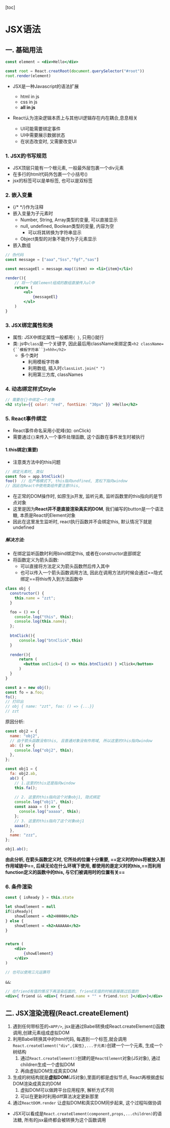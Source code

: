 [toc]

# JSX语法

## 一. 基础用法

```jsx
const element = <div>Hello</div>

const root = React.creatRoot(document.querySelector("#root"))
root.render(element)
```

- JSX是一种Javascript的语法扩展
  - html in js
  - css in js
  - **all in js**

- React认为渲染逻辑本质上与其他UI逻辑存在内在耦合,息息相关
  - UI可能需要绑定事件
  - UI中需要展示数据状态
  - 在状态改变时, 又需要改变UI



### 1. JSX的书写规范

- JSX顶层只能有一个根元素, 一般最外层包裹一个div元素
- 在多行的html代码外包裹一个小括号()
- jsx的标签可以是单标签, 也可以是双标签



### 2. 嵌入变量

- {/* */}作为注释
- 嵌入变量为子元素时
  - Number, String, Array类型的变量, 可以直接显示
  - null, undefined, Boolean类型的变量, 内容为空
    - 可以将其转换为字符串显示
  - Object类型的对象不能作为子元素显示
- 嵌入数组

```jsx
// 伪代码
const message = ["aaa","Sss","fgf","sas"]

const messageEl = message.map((item) => <li>{item}</li>)

render(){
    // 将一个由Element组成的数组直接传入ul中
    return (
    	<ul>
        	{messageEl}
        </ul>
    )
}
```





### 3. JSX绑定属性和类

- 属性: JSX中绑定属性一般都用`{ }`, 只用{}就行
- 类: js中`class`是一个关键字, 因此最后用className来绑定类`<h2 className={``模板字符串``}>hhh</h2>`
  - 多个类时
    - 利用模板字符串
    - 利用数组, 插入时`classList.join(" ")`
    - 利用第三方库, classNames



### 4. 动态绑定样式Style

```jsx
// 需要在{}中绑定一个对象
<h2 style={{ color: "red", fontSize: "30px" }} >Hello</h2>
```



### 5. React事件绑定

- React事件命名采用小驼峰(如: onClick)
- 需要通过`{}`来传入一个事件处理函数, 这个函数在事件发生时被执行

#### 1.this绑定(重要)

- 注意类方法中的this问题

```jsx
// 绑定元素时, 类似
const foo = app.btnClick()
foo()  // 在严格模式下, this指向undfined, 宽松下指向window
// 因此在React中使用类组件要注意this, 
```

- 在正常的DOM操作时, 如原生js开发, 监听元素, 监听函数里的this指向的是节点对象
- 这里是因为**React并不是直接渲染真实的DOM**, 我们编写的button是一个语法糖, 本质是React的Element对象
- 因此在这里发生监听时, react执行函数并不会绑定this, 默认情况下就是undefined

##### 解决方法:

- 在绑定监听函数时利用bind绑定this, 或者在constructor底部绑定
- 将函数定义为箭头函数:
  - 可以直接将方法定义为箭头函数然后传入其中
  - 也可以传入一个箭头函数调用方法, 因此在调用方法的时候会通过==隐式绑定==将this传入到方法函数中

```jsx
class obj {
  constructor() {
    this.name = "zzt";
  }

  foo = () => {
    console.log("this", this);
    console.log(this.name);
  };
    
  btnClick(){
      console.log("btnClick",this)
  }
    
  render(){
      return (
      	<button onClick={ () => this.btnClick() } >Click</button>
      )
  }
}

const a = new obj();
const fo = a.foo;
fo();
// 打印出
// obj { name: "zzt", foo: () => {...}}
// zzt
```

原因分析: 

```js
const obj2 = {
  name: "obj2",
  // 由于箭头函数没有this, 且普通对象没有作用域, 所以这里的this指向window
  ab: () => {
    console.log("obj2", this);
  },
};

const obj1 = {
  fa: obj2.ab,
  ab() {
    // 1.这里的this还是指向window
    this.fa();
    
    // 2. 这里的this指向这个对象obj1, 隐式绑定
    console.log("obj1", this);
    const aaaa = () => {
      console.log("aaaaa", this);
    };
    // 3. 这里的this指向了这个对象obj1
    aaaa();
  },
  name: "zzz",
};

obj1.ab();
```

**由此分析, 在箭头函数定义时, 它所处的位置十分重要, ==定义时的this将被放入到作用域链中==, 后续无论在什么环境下使用, 都使用的是定义时的this,==而利用function定义的函数中的this, 与它们被调用时的位置有关==**





### 6. 条件渲染

```jsx
const { isReady } = this.state

let showElement = null
if(isReady){
    showElement = <h2>HHHHH</h2>
} else {
    showElement = <h2>AAAAAA</h2>
}


return (
	<div>
    	{showElement}
    </div>
)

// 也可以使用三元运算符
```

 `&&`: 

```jsx
// 在friend有值的情况下再渲染后面的, friend无值的时候直接跳过后面的
<div>{ friend && <div>{ friend.name + "" + friend.test }</div>}</div>
```





## 二. JSX渲染流程(React.createElement)

1. 遇到任何带标签的`<APP/>`, jsx是通过Babel转换成React.createElement()函数调用,创建元素组成虚拟DOM
2. 利用Babel转换其中的html代码, 每遇到一个标签,就会调用`React.createElement("div",{属性},...子元素)`创建一个一个元素, 生成一个树结构
   1. 通过`React.createElement()`创建的是`ReactElement`对象(JS对象), 通过children生成一个虚拟DOM
   2. 再由虚拟DOM生成真实DOM
3. 生成的树结构就是**虚拟DOM**(JS对象),里面的都是虚拟节点, React再根据虚拟DOM渲染成真实的DOM
   1. 虚拟DOM可以做跨平台应用程序, 解析方式不同
   2. 可以在更新时利用diff算法决定更新那里
4. 通过`ReactDOM.render` 让虚拟DOM和真实DOM同步起来, 这个过程叫做协调



- JSX可以看成是`React.createElement(component,props,...children)`的语法糖, 所有的jsx最终都会被转换为这个函数调用